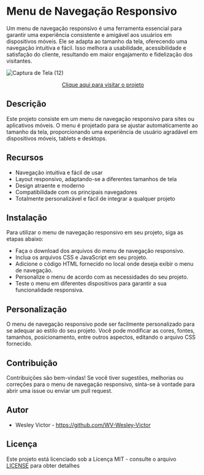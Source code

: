 # Menu de Navegação Responsivo
Um menu de navegação responsivo é uma ferramenta essencial para garantir uma experiência consistente e amigável aos usuários em dispositivos móveis. Ele se adapta ao tamanho da tela, oferecendo uma navegação intuitiva e fácil. Isso melhora a usabilidade, acessibilidade e satisfação do cliente, resultando em maior engajamento e fidelização dos visitantes.

![Captura de Tela (12)](https://github.com/WV-Wesley-Victor/Menu-de-Navegacao-Responsivo/assets/137107062/18866279-b48c-487c-89ba-98d25c31e7a7)

<p align="center">
  <a href="https://wv-wesley-victor.github.io/Menu-de-Navegacao-Responsivo/" target="_blank">Clique aqui para visitar o projeto</a>
</p>

## Descrição
Este projeto consiste em um menu de navegação responsivo para sites ou aplicativos móveis. O menu é projetado para se ajustar automaticamente ao tamanho da tela, proporcionando uma experiência de usuário agradável em dispositivos móveis, tablets e desktops.

## Recursos
* Navegação intuitiva e fácil de usar
* Layout responsivo, adaptando-se a diferentes tamanhos de tela
* Design atraente e moderno
* Compatibilidade com os principais navegadores
* Totalmente personalizável e fácil de integrar a qualquer projeto

## Instalação
Para utilizar o menu de navegação responsivo em seu projeto, siga as etapas abaixo:

* Faça o download dos arquivos do menu de navegação responsivo.
* Inclua os arquivos CSS e JavaScript em seu projeto.
* Adicione o código HTML fornecido no local onde deseja exibir o menu de navegação.
* Personalize o menu de acordo com as necessidades do seu projeto.
* Teste o menu em diferentes dispositivos para garantir a sua funcionalidade responsiva.

## Personalização
O menu de navegação responsivo pode ser facilmente personalizado para se adequar ao estilo do seu projeto. Você pode modificar as cores, fontes, tamanhos, posicionamento, entre outros aspectos, editando o arquivo CSS fornecido.

## Contribuição
Contribuições são bem-vindas! Se você tiver sugestões, melhorias ou correções para o menu de navegação responsivo, sinta-se à vontade para abrir uma issue ou enviar um pull request.

## Autor
* Wesley Victor - https://github.com/WV-Wesley-Victor

## Licença
Este projeto está licenciado sob a Licença MIT - consulte o arquivo [LICENSE](LICENSE)  para obter detalhes
